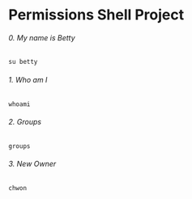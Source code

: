 # Permissions Shell Project
###### 0. My name is Betty  ######
```
su betty
```
###### 1. Who am I ######
```
whoami
```
###### 2. Groups ######
```
groups
```
###### 3. New Owner ######
```
chwon
```